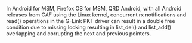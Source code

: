 In Android for MSM, Firefox OS for MSM, QRD Android, with all Android releases from CAF using the Linux kernel, concurrent rx notifications and read() operations in the G-Link PKT driver can result in a double free condition due to missing locking resulting in list_del() and list_add() overlapping and corrupting the next and previous pointers.